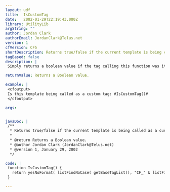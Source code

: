 ```yaml
---
layout: udf
title:  IsCustomTag
date:   2002-01-29T22:19:43.000Z
library: UtilityLib
argString: ""
author: Jordan Clark
authorEmail: JordanClark@Telus.net
version: 1
cfVersion: CF5
shortDescription: Returns true/false if the current template is being called as a custom tag.
tagBased: false
description: |
 Simply returns a boolean value if the tag calling this function was itself called as a custom tag or not. Very important for creating dual-pupose templates which can be cfinclude'd or cfmodule'd.

returnValue: Returns a Boolean value.

example: |
 <cfoutput>
 Is this template being called as a custom tag: #IsCustomTag()#
 </cfoutput>

args:


javaDoc: |
 /**
  * Returns true/false if the current template is being called as a custom tag.
  * 
  * @return Returns a Boolean value. 
  * @author Jordan Clark (JordanClark@Telus.net) 
  * @version 1, January 29, 2002 
  */

code: |
 function IsCustomTag() {
   return yesNoFormat( listFindNoCase( getBaseTagList(), "CF_" & listFirst( listLast( getCurrentTemplatePath(), "/\" ), "." ) ) );
 }

---
```


